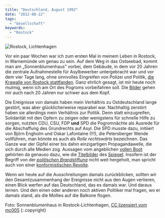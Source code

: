 ```yaml
---
title: "Deutschland, August 1992"
date: "2012-08-22"
tags:
  - "Gesellschaft"
keywords:
  - "Rostock"
---
```


![Rostock, Lichtenhagen](/images/codecandies/Rostock-Lichtenhagen_Sonnenblumenhaus.jpeg)

Vor ein paar Wochen war ich zum ersten Mal in meinem Leben in Rostock, in Warnemünde um genau zu sein. Auf dem Weg in das Ostseebad, kommt man am „Sonnenblumenhaus” vorbei, dem Gebäude, in dem vor 20 Jahren die zentrale Aufnahmestelle für Asylbewerber untergebracht war und vor dem vier Tage lang, ohne sinnvolles Eingreifen von Polizei und Politik, [die Krawalle von Rostock stattfanden](http://de.wikipedia.org/wiki/Ausschreitungen_von_Rostock-Lichtenhagen). Ganz ehrlich gesagt, ist mir heute noch mulmig, wenn ich am Ort des Pogroms vorbeifahren soll. Die [Bilder](http://www.youtube.com/watch?v=3JrZop1sAMY) gehen mir auch nach 20 Jahren nur schwer aus dem Kopf.

Die Ereignisse von damals haben mein Verhältnis zu Ostdeutschland lange gestört, was aber glücklicherweise reparabel war. Nachhaltig zerstört haben sie allerdings mein Verhältnis zur Politik. Denn statt einzugreifen, Solidarität mit den Opfern zu zeigen oder wenigstens für schnelle Hilfe zu sorgen, nutzten CDU, CSU, FDP **und** SPD die Pogromnächte als Ausrede für die Abschaffung des Grundrechts auf Asyl. Die SPD musste dazu, initiiert von Björn Engholm und Oskar Lafontaine (!!!), die Petersberger Wende vollführen, man könnte es auch als _Rolle rechtswärts_ bezeichnen. Das Ganze war der Gipfel einer bis dahin einzigartigen Propagandawelle, die sich durch alle Medien zog. Aussagen vom angeblichen [vollen Boot](http://www.hdg.de/lemo/objekte/pict/WegeInDieGegenwart_plakatREPAsylrecht/) gehörten da genauso dazu, wie die [Titelbilder](http://wissen.spiegel.de/wissen/titel/SP/1991/37/300/titel.jpg) des [Spiegel](http://wissen.spiegel.de/wissen/titel/SP/1992/15/300/titel.jpg). Insofern ist der Begriff von der [_politischen Brandstiftung_](ww.amazon.de/Politische-Brandstiftung-Rostock-Asylbewerberheim-Flammen/dp/336001040X/) nicht weit hergeholt, man spricht auch von einer [konformistischen Revolte](http://www.publikative.org/2012/08/22/die-konformistische-revolte/).

Wenn wir heute auf die Ausschreitungen damals zurückblicken, sollten wir den Gesamtzusammenhang der Ereignisse nicht aus den Augen verlieren, einen Blick werfen auf das Deutschland, das es damals war. Und daraus lernen. Und den einen oder anderen noch aktiven Politiker mal fragen, wo er damals stand, als die Mollies auf die Balkone flogen.

Foto: Sonnenblumenhaus in Rostock-Lichtenhagen, [CC lizensiert vom mc005](http://de.wikipedia.org/w/index.php?title=Datei:Rostock-Lichtenhagen_Sonnenblumenhaus.jpg&filetimestamp=20070820002816) {:.copyright}
